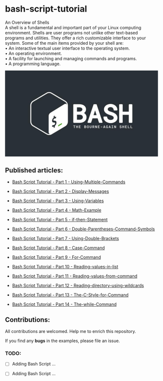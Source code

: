 # bash-script-tutorial
An Overview of Shells\
A shell is a fundamental and important part of your Linux computing environment. Shells are user programs not unlike other text-based programs and utilities. They offer a rich customizable interface to your system. Some of the main items provided by your shell are:\
• An interactive textual user interface to the operating system.\
• An operating environment.\
• A facility for launching and managing commands and programs.\
• A programming language.

<p align="center">
 <img alt="Bash Logo" src="image/bashscript.jpg">
</p>


## Published articles:

 - [Bash Script Tutorial - Part 1 - Using-Multiple-Commands](./Basic-Script-Bulding/part01-Using-Multiple-Commands.sh)

 - [Bash Script Tutorial - Part 2 - Display-Messages](./Basic-Script-Bulding/part02-Display-Messages.sh)

 - [Bash Script Tutorial - Part 3 - Using-Variables](./Basic-Script-Bulding/part03-Using-Variables.sh)

 - [Bash Script Tutorial - Part 4 - Math-Example](./Basic-Script-Bulding/part04-Math-Example.sh)

 - [Bash Script Tutorial - Part 5 - if-then-Statement](./Basic-Script-Bulding/)
 
 - [Bash Script Tutorial - Part 6 - Double-Parentheses-Command-Symbols](./Basic-Script-Bulding/)
 
 - [Bash Script Tutorial - Part 7 - Using-Double-Brackets](./Basic-Script-Bulding/)
 
 - [Bash Script Tutorial - Part 8 - Case-Command](./Basic-Script-Bulding/)
 
 - [Bash Script Tutorial - Part 9 - For-Command](./Basic-Script-Bulding/)

 - [Bash Script Tutorial - Part 10 - Reading-values-in-list](./Basic-Script-Bulding/)
 
 - [Bash Script Tutorial - Part 11 - Reading-values-from-command](./Basic-Script-Bulding/)
 
 - [Bash Script Tutorial - Part 12 - Reading-directory-using-wildcards](./Basic-Script-Bulding/)
 
 - [Bash Script Tutorial - Part 13 - The-C-Style-for-Command](./Basic-Script-Bulding/)
 
 - [Bash Script Tutorial - Part 14 - The-while-Command](./Basic-Script-Bulding/)


## Contributions:

All contributions are welcomed. Help me to enrich this repository.

If you find any **bugs** in the examples, please file an issue.

### TODO:

 - [ ] Adding Bash Script ...
 - [ ] Adding Bash Script ...

